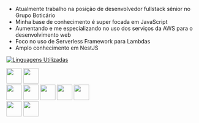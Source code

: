 * Atualmente trabalho na posição de desenvolvedor fullstack sênior no Grupo Boticário
* Minha base de conhecimento é super focada em JavaScript
* Aumentando e me especializando no uso dos serviços da AWS para o desenvolvimento web
* Foco no uso de Serverless Framework para Lambdas
* Amplo conhecimento em NestJS

[![Linguagens Utilizadas](https://github-readme-stats.vercel.app/api/top-langs/?username=anuraghazra)](https://github.com/anuraghazra/github-readme-stats)

<div display="inline_block">
<img height="40" width="40" src="https://cdn.jsdelivr.net/gh/devicons/devicon@latest/icons/javascript/javascript-original.svg" />
<img height="40" width="40" src="https://cdn.jsdelivr.net/gh/devicons/devicon@latest/icons/typescript/typescript-original.svg" />
</div>
<div display="inline_block">
<img height="40" width="40" src="https://cdn.jsdelivr.net/gh/devicons/devicon@latest/icons/nestjs/nestjs-original.svg" />
<img height="40" width="40" href="teste.com" src="https://cdn.jsdelivr.net/gh/devicons/devicon@latest/icons/fastify/fastify-original.svg" />
<img height="40" width="40" src="https://cdn.jsdelivr.net/gh/devicons/devicon@latest/icons/express/express-original-wordmark.svg" />
<img height="40" width="40" src="https://cdn.jsdelivr.net/gh/devicons/devicon@latest/icons/react/react-original.svg" />
<img height="40" width="40" src="https://cdn.jsdelivr.net/gh/devicons/devicon@latest/icons/vuejs/vuejs-original.svg" />
</div>
<div display="inline_block">
<img height="40" width="40" src="https://cdn.jsdelivr.net/gh/devicons/devicon@latest/icons/mongodb/mongodb-original.svg" />
<img height="40" width="40" src="https://cdn.jsdelivr.net/gh/devicons/devicon@latest/icons/postgresql/postgresql-original.svg" />

</div>

          
          
